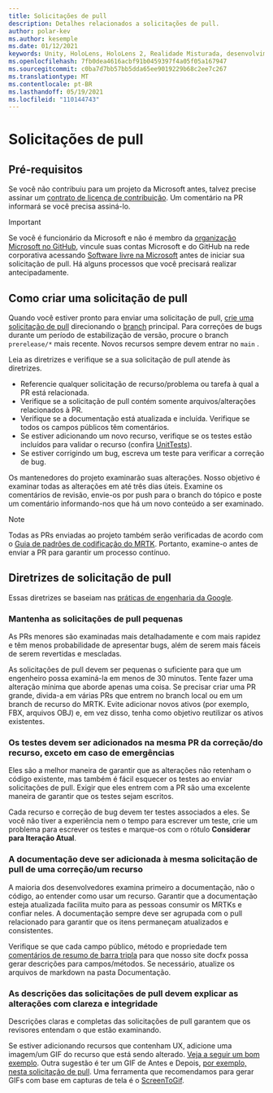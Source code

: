 ```yaml
---
title: Solicitações de pull
description: Detalhes relacionados a solicitações de pull.
author: polar-kev
ms.author: kesemple
ms.date: 01/12/2021
keywords: Unity, HoloLens, HoloLens 2, Realidade Misturada, desenvolvimento, MRTK, PR,
ms.openlocfilehash: 7fb0dea4616acbf91b0459397f4a05f05a167947
ms.sourcegitcommit: c0ba7d7bb57bb5dda65ee9019229b68c2ee7c267
ms.translationtype: MT
ms.contentlocale: pt-BR
ms.lasthandoff: 05/19/2021
ms.locfileid: "110144743"
---
```

# <a name="pull-requests"></a>Solicitações de pull

## <a name="prerequisites"></a>Pré-requisitos

Se você não contribuiu para um projeto da Microsoft antes, talvez precise assinar um [contrato de licença de contribuição](https://cla.microsoft.com/).
Um comentário na PR informará se você precisa assiná-lo.

> [!IMPORTANT]
> Se você é funcionário da Microsoft e não é membro da [organização Microsoft no GitHub](https://github.com/Microsoft), vincule suas contas Microsoft e do GitHub na rede corporativa acessando [Software livre na Microsoft](https://opensource.microsoft.com/) antes de iniciar sua solicitação de pull. Há alguns processos que você precisará realizar antecipadamente.

## <a name="creating-a-pull-request"></a>Como criar uma solicitação de pull

Quando você estiver pronto para enviar uma solicitação de pull, [crie uma solicitação de pull](https://github.com/microsoft/MixedRealityToolkit-Unity/compare/main...main?expand=1) direcionando o [branch](https://github.com/microsoft/mixedrealitytoolkit-unity/tree/main) principal. Para correções de bugs durante um período de estabilização de versão, procure o branch `prerelease/*` mais recente. Novos recursos sempre devem entrar no `main` .

Leia as diretrizes e verifique se a sua solicitação de pull atende às diretrizes.

* Referencie qualquer solicitação de recurso/problema ou tarefa à qual a PR está relacionada.
* Verifique se a solicitação de pull contém somente arquivos/alterações relacionados à PR.
* Verifique se a documentação está atualizada e incluída. Verifique se todos os campos públicos têm comentários.
* Se estiver adicionando um novo recurso, verifique se os testes estão incluídos para validar o recurso (confira [UnitTests](../contributing/unit-tests.md)).
* Se estiver corrigindo um bug, escreva um teste para verificar a correção de bug.

Os mantenedores do projeto examinarão suas alterações. Nosso objetivo é examinar todas as alterações em até três dias úteis. Examine os comentários de revisão, envie-os por push para o branch do tópico e poste um comentário informando-nos que há um novo conteúdo a ser examinado.

> [!NOTE]
> Todas as PRs enviadas ao projeto também serão verificadas de acordo com o [Guia de padrões de codificação do MRTK](../contributing/coding-guidelines.md). Portanto, examine-o antes de enviar a PR para garantir um processo contínuo.

## <a name="pull-request-guidelines"></a>Diretrizes de solicitação de pull

Essas diretrizes se baseiam nas [práticas de engenharia da Google](https://google.github.io/eng-practices/review/developer/small-cls.html).

### <a name="keep-pull-requests-small"></a>Mantenha as solicitações de pull pequenas

As PRs menores são examinadas mais detalhadamente e com mais rapidez e têm menos probabilidade de apresentar bugs, além de serem mais fáceis de serem revertidas e mescladas.

As solicitações de pull devem ser pequenas o suficiente para que um engenheiro possa examiná-la em menos de 30 minutos. Tente fazer uma alteração mínima que aborde apenas uma coisa. Se precisar criar uma PR grande, divida-a em várias PRs que entrem no branch local ou em um branch de recurso do MRTK. Evite adicionar novos ativos (por exemplo, FBX, arquivos OBJ) e, em vez disso, tenha como objetivo reutilizar os ativos existentes.

### <a name="tests-should-be-added-in-the-same-pr-as-your-fix--feature-except-for-emergencies"></a>Os testes devem ser adicionados na mesma PR da correção/do recurso, exceto em caso de emergências

Eles são a melhor maneira de garantir que as alterações não retenham o código existente, mas também é fácil esquecer os testes ao enviar solicitações de pull. Exigir que eles entrem com a PR são uma excelente maneira de garantir que os testes sejam escritos.

Cada recurso e correção de bug devem ter testes associados a eles. Se você não tiver a experiência nem o tempo para escrever um teste, crie um problema para escrever os testes e marque-os com o rótulo **Considerar para Iteração Atual**.

### <a name="documentation-should-be-added-in-the-same-pull-request-as-a-fix--feature"></a>A documentação deve ser adicionada à mesma solicitação de pull de uma correção/um recurso

A maioria dos desenvolvedores examina primeiro a documentação, não o código, ao entender como usar um recurso. Garantir que a documentação esteja atualizada facilita muito para as pessoas consumir os MRTKs e confiar neles.  A documentação sempre deve ser agrupada com o pull relacionado para garantir que os itens permaneçam atualizados e consistentes.

Verifique se que cada campo público, método e propriedade tem [comentários de resumo de barra tripla](https://dotnet.github.io/docfx/spec/triple_slash_comments_spec.html) para que nosso site docfx possa gerar descrições para campos/métodos. Se necessário, atualize os arquivos de markdown na pasta Documentação.

### <a name="pull-request-descriptions-should-clearly-and-completely-describe-changes"></a>As descrições das solicitações de pull devem explicar as alterações com clareza e integridade

Descrições claras e completas das solicitações de pull garantem que os revisores entendam o que estão examinando.

Se estiver adicionando recursos que contenham UX, adicione uma imagem/um GIF do recurso que está sendo alterado. [Veja a seguir um bom exemplo](https://github.com/microsoft/MixedRealityToolkit-Unity/pull/4532). Outra sugestão é ter um GIF de Antes e Depois, [por exemplo, nesta solicitação de pull](https://github.com/microsoft/MixedRealityToolkit-Unity/pull/5896). Uma ferramenta que recomendamos para gerar GIFs com base em capturas de tela é o [ScreenToGif](https://www.screentogif.com/).
